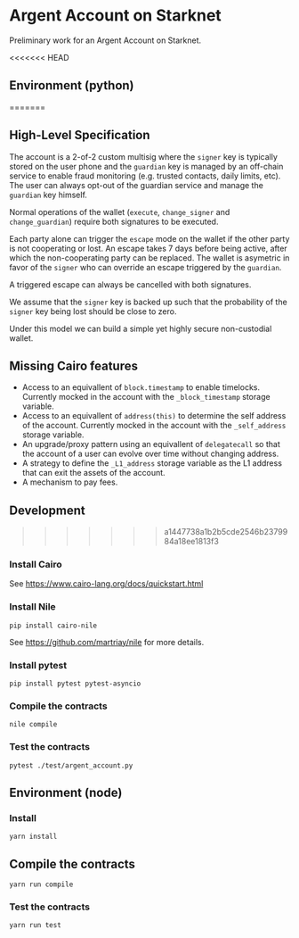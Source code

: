 # Argent Account on Starknet

Preliminary work for an Argent Account on Starknet.

<<<<<<< HEAD
## Environment (python)
=======
## High-Level Specification

The account is a 2-of-2 custom multisig where the `signer` key is typically stored on the user phone and the `guardian` key is managed by an off-chain service to enable fraud monitoring (e.g. trusted contacts, daily limits, etc). The user can always opt-out of the guardian service and manage the `guardian` key himself.

Normal operations of the wallet (`execute`, `change_signer` and `change_guardian`) require both signatures to be executed.

Each party alone can trigger the `escape` mode on the wallet if the other party is not cooperating or lost. An escape takes 7 days before being active, after which the non-cooperating party can be replaced. The wallet is asymetric in favor of the `signer` who can override an escape triggered by the `guardian`. 

A triggered escape can always be cancelled with both signatures.

We assume that the `signer` key is backed up such that the probability of the `signer` key being lost should be close to zero.

Under this model we can build a simple yet highly secure non-custodial wallet.

## Missing Cairo features

- Access to an equivallent of `block.timestamp` to enable timelocks. Currently mocked in the account with the `_block_timestamp` storage variable.
- Access to an equivallent of `address(this)` to determine the self address of the account. Currently mocked in the account with the `_self_address` storage variable.
- An upgrade/proxy pattern using an equivallent of `delegatecall` so that the account of a user can evolve over time without changing address.
- A strategy to define the `_L1_address` storage variable as the L1 address that can exit the assets of the account.
- A mechanism to pay fees.

## Development
>>>>>>> a1447738a1b2b5cde2546b2379984a18ee1813f3

### Install Cairo

See https://www.cairo-lang.org/docs/quickstart.html

### Install Nile
```
pip install cairo-nile
```

See https://github.com/martriay/nile for more details.


### Install pytest
```
pip install pytest pytest-asyncio
```

### Compile the contracts
```
nile compile
```

### Test the contracts
```
pytest ./test/argent_account.py
```

## Environment (node)

### Install

```
yarn install
```

## Compile the contracts
```
yarn run compile 
```

### Test the contracts
```
yarn run test
```